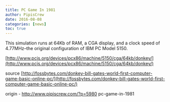```yaml
---
title: PC Game In 1981
author: PipisCrew
date: 2016-08-08
categories: [news]
toc: true
---
```


This simulation runs at 64Kb of RAM, a CGA display, and a clock speed of 4.77MHz–the original configuration of IBM PC Model 5150.

[http://www.pcjs.org/devices/pcx86/machine/5150/cga/64kb/donkey/](http://www.pcjs.org/devices/pcx86/machine/5150/cga/64kb/donkey/)

source
[http://fossbytes.com/donkey-bill-gates-world-first-computer-game-basic-online-pc/](http://fossbytes.com/donkey-bill-gates-world-first-computer-game-basic-online-pc/)

origin - http://www.pipiscrew.com/?p=5980 pc-game-in-1981